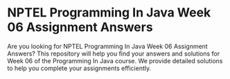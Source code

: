 # NPTEL Programming In Java Week 06 Assignment Answers

Are you looking for NPTEL Programming In Java Week 06 Assignment Answers? This repository will help you find your answers and solutions for Week 06 of the Programming In Java course. We provide detailed solutions to help you complete your assignments efficiently.